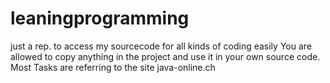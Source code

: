 # leaningprogramming
just a rep. to access my sourcecode for all kinds of coding easily
You are allowed to copy anything in the project and use it in your own source code.
Most Tasks are referring to the site java-online.ch

